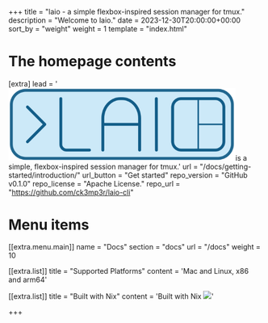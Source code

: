 +++
title = "laio - a simple flexbox-inspired session manager for tmux."
description = "Welcome to laio."
date = 2023-12-30T20:00:00+00:00
sort_by = "weight"
weight = 1
template = "index.html"

# The homepage contents
[extra]
lead = '<img src="./media/laio.svg" width="450" />is a simple, flexbox-inspired session manager for tmux.'
url = "/docs/getting-started/introduction/"
url_button = "Get started"
repo_version = "GitHub v0.1.0"
repo_license = "Apache License."
repo_url = "https://github.com/ck3mp3r/laio-cli"

# Menu items
[[extra.menu.main]]
name = "Docs"
section = "docs"
url = "/docs"
weight = 10

[[extra.list]]
title = "Supported Platforms"
content = 'Mac and Linux, x86 and arm64'

[[extra.list]]
title = "Built with Nix"
content = 'Built with Nix <img src="https://builtwithnix.org/badge.svg" />'

+++
